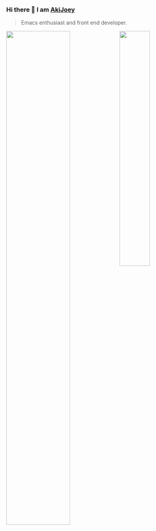 ### Hi there 👋 I am [AkiJoey](https://akijoey.com)

> Emacs enthusiast and front end developer.

<img align="left" style="width:58%;max-width:58%;min-width:58%" src="https://github-readme-stats.vercel.app/api?username=akijoey&show_icons=true&hide_title=true&hide_border=true" />

<img align="right" style="width:40%;max-width:40%;min-width:40%" src="https://github-readme-stats.vercel.app/api/top-langs/?username=akijoey&layout=compact&hide_border=true" />
